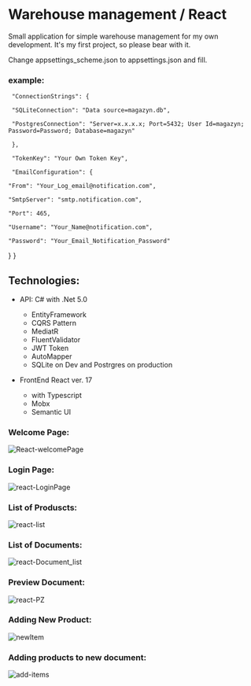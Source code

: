 # Warehouse management / React

Small application for simple warehouse management for my own development.
It's my first project, so please bear with it.

Change appsettings_scheme.json to appsettings.json and fill.

### example:

     "ConnectionStrings": {
  
     "SQLiteConnection": "Data source=magazyn.db",
  
     "PostgresConnection": "Server=x.x.x.x; Port=5432; User Id=magazyn; Password=Password; Database=magazyn"
  
     },

     "TokenKey": "Your Own Token Key",
  
     "EmailConfiguration": {
  
    "From": "Your_Log_email@notification.com",
    
    "SmtpServer": "smtp.notification.com",
    
    "Port": 465,
    
    "Username": "Your_Name@notification.com",
    
    "Password": "Your_Email_Notification_Password"
    
  }
}


## Technologies:
* API: C# with .Net 5.0
  * EntityFramework
  * CQRS Pattern
  * MediatR
  * FluentValidator
  * JWT Token
  * AutoMapper
  * SQLite on Dev and Postrgres on production
  
* FrontEnd React ver. 17 
  * with Typescript
  * Mobx
  * Semantic UI

### Welcome Page:
![React-welcomePage](https://user-images.githubusercontent.com/76518461/225254379-f8bfce87-e1e4-4570-a364-5230f2318589.png)

### Login Page:
![react-LoginPage](https://user-images.githubusercontent.com/76518461/225254777-815603af-f705-4394-b606-6f4098007418.png)

### List of Produscts:
![react-list](https://user-images.githubusercontent.com/76518461/225254969-651e431e-05d8-4338-85d6-a170837ea916.png)

### List of Documents:
![react-Document_list](https://user-images.githubusercontent.com/76518461/225255082-1a281404-c653-4048-a20f-19a959746a03.png)

### Preview Document:
![react-PZ](https://user-images.githubusercontent.com/76518461/225255309-5acd117d-c36c-4aaa-b06c-427af42f7652.png)

### Adding New Product:
![newItem](https://user-images.githubusercontent.com/76518461/225255547-599c049b-4c15-4c24-9e3e-bd6c3060bad4.png)

### Adding products to new document:
![add-items](https://user-images.githubusercontent.com/76518461/225255671-16fc44c9-d454-454c-b38f-6e2698b14c88.png)




